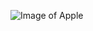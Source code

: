 ![Image of Apple](https://static9.depositphotos.com/1011549/1208/i/450/depositphotos_12089121-stock-photo-green-apple-with-leaf.jpg)
